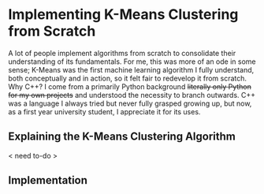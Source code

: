 # Implementing K-Means Clustering from Scratch

A lot of people implement algorithms from scratch to consolidate their understanding of its fundamentals. For me, this was more of an ode in some sense; K-Means was the first machine learning algorithm I fully understand, both conceptually and in action, so it felt fair to redevelop it from scratch. Why C++? I come from a primarily Python background ~~literally only Python for my own projects~~ and understood the necessity to branch outwards. C++ was a language I always tried but never fully grasped growing up, but now, as a first year university student, I appreciate it for its uses.

## Explaining the K-Means Clustering Algorithm

< need to-do >

## Implementation
